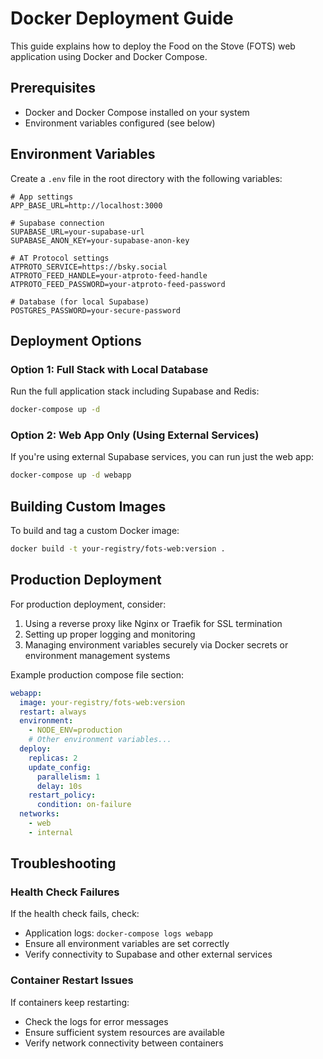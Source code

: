 # Docker Deployment Guide

This guide explains how to deploy the Food on the Stove (FOTS) web application using Docker and Docker Compose.

## Prerequisites

- Docker and Docker Compose installed on your system
- Environment variables configured (see below)

## Environment Variables

Create a `.env` file in the root directory with the following variables:

```
# App settings
APP_BASE_URL=http://localhost:3000

# Supabase connection
SUPABASE_URL=your-supabase-url
SUPABASE_ANON_KEY=your-supabase-anon-key

# AT Protocol settings
ATPROTO_SERVICE=https://bsky.social
ATPROTO_FEED_HANDLE=your-atproto-feed-handle
ATPROTO_FEED_PASSWORD=your-atproto-feed-password

# Database (for local Supabase)
POSTGRES_PASSWORD=your-secure-password
```

## Deployment Options

### Option 1: Full Stack with Local Database

Run the full application stack including Supabase and Redis:

```bash
docker-compose up -d
```

### Option 2: Web App Only (Using External Services)

If you're using external Supabase services, you can run just the web app:

```bash
docker-compose up -d webapp
```

## Building Custom Images

To build and tag a custom Docker image:

```bash
docker build -t your-registry/fots-web:version .
```

## Production Deployment

For production deployment, consider:

1. Using a reverse proxy like Nginx or Traefik for SSL termination
2. Setting up proper logging and monitoring
3. Managing environment variables securely via Docker secrets or environment management systems

Example production compose file section:

```yaml
webapp:
  image: your-registry/fots-web:version
  restart: always
  environment:
    - NODE_ENV=production
    # Other environment variables...
  deploy:
    replicas: 2
    update_config:
      parallelism: 1
      delay: 10s
    restart_policy:
      condition: on-failure
  networks:
    - web
    - internal
```

## Troubleshooting

### Health Check Failures

If the health check fails, check:
- Application logs: `docker-compose logs webapp`
- Ensure all environment variables are set correctly
- Verify connectivity to Supabase and other external services

### Container Restart Issues

If containers keep restarting:
- Check the logs for error messages
- Ensure sufficient system resources are available
- Verify network connectivity between containers 